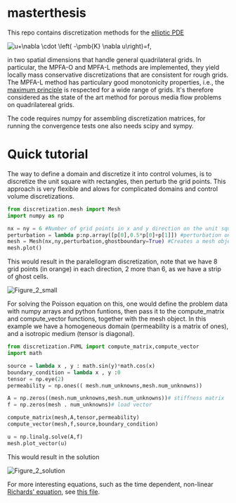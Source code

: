 # masterthesis
This repo contains discretization methods for the [elliptic PDE](https://en.wikipedia.org/wiki/Elliptic_partial_differential_equation)

<img src="https://latex.codecogs.com/svg.image?u&plus;\nabla&space;\cdot&space;\left(&space;-\pmb{K}&space;\nabla&space;u\right)=f" title="u+\nabla \cdot \left( -\pmb{K} \nabla u\right)=f" />,

in two spatial dimensions that handle general quadrilateral grids. In particular, the MPFA-O and MPFA-L methods are implemented, they yield locally mass conservative discretizations that are consistent for rough grids. The MPFA-L method has particulary good monotonicity properties, i.e., the [maximum principle](https://en.wikipedia.org/wiki/Maximum_principle) is respected for a wide range of grids. It's therefore considered as the state of the art method for porous media flow problems on quadrilatereal grids.

The code requires numpy for assembling discretization matrices, for running the convergence tests one also needs scipy and sympy.
# Quick tutorial #
The way to define a domain and discretize it into control volumes, is to discretize the unit square with rectangles, then perturb the grid points. This approach is very flexible and alows for complicated domains and control volume discretizations.

```python
from discretization.mesh import Mesh
import numpy as np

nx = ny = 6 #Number of grid points in x and y direction on the unit square
perturbation = lambda p:np.array([p[0],0.5*p[0]+p[1]]) #perturbation on every grid point p
mesh = Mesh(nx,ny,perturbation,ghostboundary=True) #Creates a mesh object with a strip of ghostcells for boundary handling
mesh.plot()
```
This would result in the paralellogram discretization, note that we have 8 grid points (in orange) in each direction, 2 more than 6, as we have a strip of ghost cells.

![Figure_2_small](https://user-images.githubusercontent.com/49365904/145256307-a9b73542-e4ff-4c44-b6ff-0c6f63c6d8c3.png)

For solving the Poisson equation on this, one would define the problem data with numpy arrays and python funtions, then pass it to the compute_matrix and compute_vector functions, together with the mesh object. In this example we have a homogeneous domain (permeability is a matrix of ones), and a isotropic medium (tensor is diagonal).
```python
from discretization.FVML import compute_matrix,compute_vector
import math

source = lambda x , y : math.sin(y)*math.cos(x)
boundary_condition = lambda x , y :0
tensor = np.eye(2)
permeability = np.ones(( mesh.num_unknowns,mesh.num_unknowns))

A = np.zeros((mesh.num_unknowns,mesh.num_unknowns))# stiffness matrix
f = np.zeros(mesh . num_unknowns)# load vector

compute_matrix(mesh,A,tensor,permeability)
compute_vector(mesh,f,source,boundary_condition)

u = np.linalg.solve(A,f)
mesh.plot_vector(u)
```
This would result in the solution

![Figure_2_solution](https://user-images.githubusercontent.com/49365904/145258136-fcb74827-fa27-41f0-96aa-4711d4ca38c4.png)


For more interesting equations, such as the time dependent, non-linear [Richards' equation](https://en.wikipedia.org/wiki/Richards_equation), see [this file](richards_non_linear.py).
